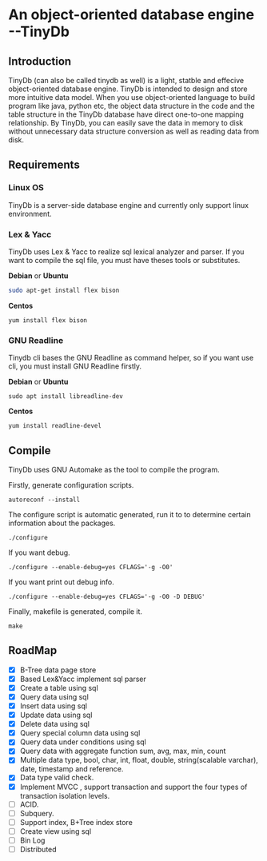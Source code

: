 # An object-oriented database engine --TinyDb

## Introduction

TinyDb (can also be called tinydb as well) is a light, statble and effecive object-oriented database engine.  TinyDb is intended to design and store more intuitive data model. When you use object-oriented language to build program like java, python etc,  the object  data structure in the code and the table structure in the TinyDb database have direct one-to-one mapping relationship. By TinyDb, you can easily save the data in memory to disk without unnecessary data structure conversion as well as reading data from disk.

## Requirements

### Linux OS

TinyDb is a server-side database engine and currently only support linux environment. 

### Lex & Yacc

TinyDb uses Lex & Yacc to realize sql lexical analyzer and parser. If you want to compile the sql file, you must have theses tools or substitutes. 

**Debian** or **Ubuntu**

```sh
sudo apt-get install flex bison
```

**Centos**

```shell
yum install flex bison
```

### GNU Readline

Tinydb cli bases the GNU Readline as command helper, so if you want use cli, you must install GNU Readline firstly.

**Debian** or **Ubuntu**

```shell
sudo apt install libreadline-dev
```

**Centos**

```shell
yum install readline-devel
```



## Compile

TinyDb uses GNU Automake as the tool to compile the program. 

Firstly, generate configuration scripts.

```shell
autoreconf --install
```

The configure script is automatic generated, run it to to determine certain information about the packages.

```
./configure
```

If you want debug.

```shell
./configure --enable-debug=yes CFLAGS='-g -O0'
```

If you want print out debug info.

```shell
./configure --enable-debug=yes CFLAGS='-g -O0 -D DEBUG'
```

Finally, makefile is generated, compile it.

```shell
make
```

## RoadMap

- [x] B-Tree data page store
- [x] Based Lex&Yacc implement sql parser
- [x] Create a table using sql
- [x] Query data using sql
- [x] Insert data using sql
- [x] Update data using sql
- [x] Delete data using sql
- [x] Query special column data using sql
- [x] Query data under conditions using sql
- [x] Query data with aggregate function sum, avg, max, min, count
- [x] Multiple data type, bool, char, int, float, double, string(scalable varchar), date, timestamp and reference.
- [x] Data type valid check.
- [x] Implement MVCC , support transaction and support the four types of transaction isolation levels.
- [ ] ACID.
- [ ] Subquery.
- [ ] Support index, B+Tree index store
- [ ] Create view using sql
- [ ] Bin Log 
- [ ] Distributed
